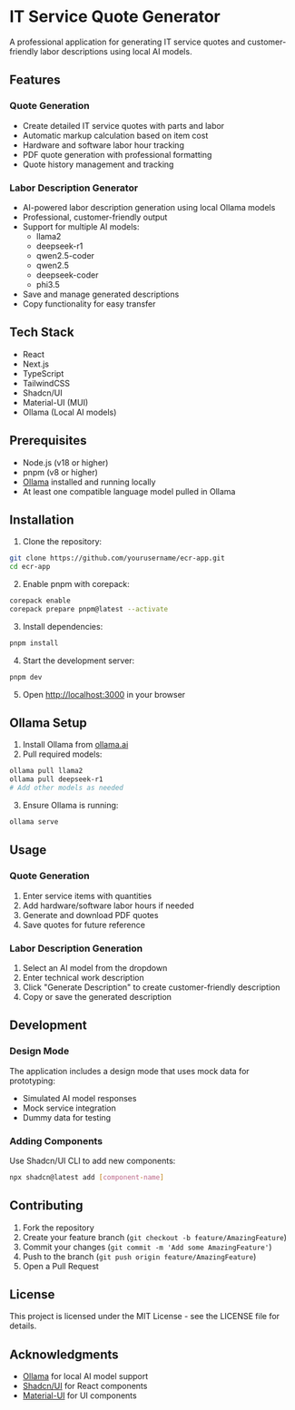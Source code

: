 # IT Service Quote Generator

A professional application for generating IT service quotes and customer-friendly labor descriptions using local AI models.

## Features

### Quote Generation
- Create detailed IT service quotes with parts and labor
- Automatic markup calculation based on item cost
- Hardware and software labor hour tracking
- PDF quote generation with professional formatting
- Quote history management and tracking

### Labor Description Generator
- AI-powered labor description generation using local Ollama models
- Professional, customer-friendly output
- Support for multiple AI models:
  - llama2
  - deepseek-r1
  - qwen2.5-coder
  - qwen2.5
  - deepseek-coder
  - phi3.5
- Save and manage generated descriptions
- Copy functionality for easy transfer

## Tech Stack

- React
- Next.js
- TypeScript
- TailwindCSS
- Shadcn/UI
- Material-UI (MUI)
- Ollama (Local AI models)

## Prerequisites

- Node.js (v18 or higher)
- pnpm (v8 or higher)
- [Ollama](https://ollama.ai/) installed and running locally
- At least one compatible language model pulled in Ollama

## Installation

1. Clone the repository:
```bash
git clone https://github.com/yourusername/ecr-app.git
cd ecr-app
```

2. Enable pnpm with corepack:
```bash
corepack enable
corepack prepare pnpm@latest --activate
```

3. Install dependencies:
```bash
pnpm install
```

4. Start the development server:
```bash
pnpm dev
```

5. Open [http://localhost:3000](http://localhost:3000) in your browser

## Ollama Setup

1. Install Ollama from [ollama.ai](https://ollama.ai)
2. Pull required models:
```bash
ollama pull llama2
ollama pull deepseek-r1
# Add other models as needed
```

3. Ensure Ollama is running:
```bash
ollama serve
```

## Usage

### Quote Generation
1. Enter service items with quantities
2. Add hardware/software labor hours if needed
3. Generate and download PDF quotes
4. Save quotes for future reference

### Labor Description Generation
1. Select an AI model from the dropdown
2. Enter technical work description
3. Click "Generate Description" to create customer-friendly description
4. Copy or save the generated description

## Development

### Design Mode
The application includes a design mode that uses mock data for prototyping:
- Simulated AI model responses
- Mock service integration
- Dummy data for testing

### Adding Components
Use Shadcn/UI CLI to add new components:
```bash
npx shadcn@latest add [component-name]
```

## Contributing

1. Fork the repository
2. Create your feature branch (`git checkout -b feature/AmazingFeature`)
3. Commit your changes (`git commit -m 'Add some AmazingFeature'`)
4. Push to the branch (`git push origin feature/AmazingFeature`)
5. Open a Pull Request

## License

This project is licensed under the MIT License - see the LICENSE file for details.

## Acknowledgments

- [Ollama](https://ollama.ai/) for local AI model support
- [Shadcn/UI](https://ui.shadcn.com/) for React components
- [Material-UI](https://mui.com/) for UI components

